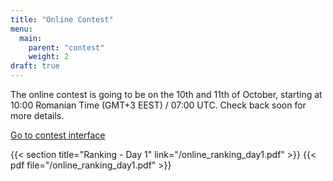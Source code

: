 ```yaml
---
title: "Online Contest"
menu:
  main:
    parent: "contest"
    weight: 2
draft: true
---
```


The online contest is going to be on the 10th and 11th of October, starting at
10:00 Romanian Time (GMT+3 EEST) / 07:00 UTC. Check back soon for more details.

<span class="big">[Go to contest interface](http://193.226.93.51:8888/)</span>

{{< section title="Ranking - Day 1" link="/online_ranking_day1.pdf" >}}
{{< pdf file="/online_ranking_day1.pdf" >}}
